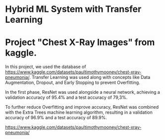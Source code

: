 # Hybrid ML System with Transfer Learning

# Project "Chest X-Ray Images" from kaggle.

In this project, we used the database of https://www.kaggle.com/datasets/paultimothymooney/chest-xray-pneumonia/. Transfer Learning was used along with concepts like Data Augmentation, Dropout, and Early Stopping to prevent Overfitting.

In the first phase, ResNet was used alongside a neural network, achieving a validation accuracy of 95.4% and a test accuracy of 79,3%.

To further reduce Overfitting and improve accuracy, ResNet was combined with the Extra Trees machine learning algorithm, resulting in a validation accuracy of 96.9% and a test accuracy of 89.9%.

https://www.kaggle.com/datasets/paultimothymooney/chest-xray-pneumonia/
